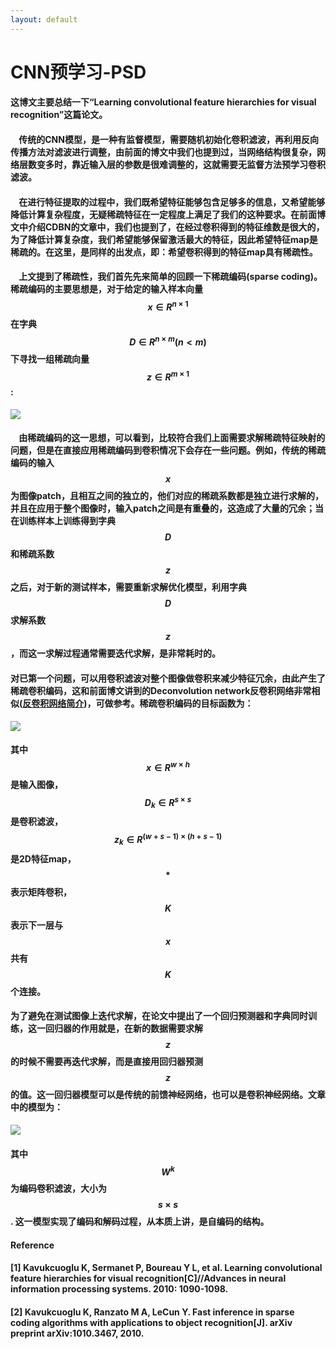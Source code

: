 ```yaml
---
layout: default
---
```

# **CNN预学习-PSD**

#### 这博文主要总结一下“Learning convolutional feature hierarchies for visual recognition”这篇论文。

#### &nbsp;&nbsp;&nbsp;&nbsp;传统的CNN模型，是一种有监督模型，需要随机初始化卷积滤波，再利用反向传播方法对滤波进行调整，由前面的博文中我们也提到过，当网络结构很复杂，网络层数变多时，靠近输入层的参数是很难调整的，这就需要无监督方法预学习卷积滤波。

#### &nbsp;&nbsp;&nbsp;&nbsp;在进行特征提取的过程中，我们既希望特征能够包含足够多的信息，又希望能够降低计算复杂程度，无疑稀疏特征在一定程度上满足了我们的这种要求。在前面博文中介绍CDBN的文章中，我们也提到了，在经过卷积得到的特征维数是很大的，为了降低计算复杂度，我们希望能够保留激活最大的特征，因此希望特征map是稀疏的。在这里，是同样的出发点，即：希望卷积得到的特征map具有稀疏性。

#### &nbsp;&nbsp;&nbsp;&nbsp;上文提到了稀疏性，我们首先先来简单的回顾一下稀疏编码(sparse coding)。稀疏编码的主要思想是，对于给定的输入样本向量$$x\in R^{n\times 1}$$在字典$$D\in R^{n\times m}(n<m)$$下寻找一组稀疏向量$$z\in R^{m\times 1}$$:
![](../images/PSD-1.jpg)

#### &nbsp;&nbsp;&nbsp;&nbsp;由稀疏编码的这一思想，可以看到，比较符合我们上面需要求解稀疏特征映射的问题，但是在直接应用稀疏编码到卷积情况下会存在一些问题。例如，传统的稀疏编码的输入$$x$$为图像patch，且相互之间的独立的，他们对应的稀疏系数都是独立进行求解的，并且在应用于整个图像时，输入patch之间是有重叠的，这造成了大量的冗余；当在训练样本上训练得到字典$$D$$和稀疏系数$$z$$之后，对于新的测试样本，需要重新求解优化模型，利用字典$$D$$求解系数$$z$$，而这一求解过程通常需要迭代求解，是非常耗时的。

#### 对已第一个问题，可以用卷积滤波对整个图像做卷积来减少特征冗余，由此产生了稀疏卷积编码，这和前面博文讲到的Deconvolution network反卷积网络非常相似(<a href= "../DC/index.html">反卷积网络简介</a>)，可做参考。稀疏卷积编码的目标函数为：
![](../images/PSD-2.jpg)

#### 其中$$x\in R^{w\times h}$$是输入图像，$$D_{k}\in R^{s\times s}$$是卷积滤波，$$z_{k}\in R^{(w+s-1)\times (h+s-1)}$$是2D特征map，$$*$$表示矩阵卷积，$$K$$表示下一层与$$x$$共有$$K$$个连接。

#### 为了避免在测试图像上迭代求解，在论文中提出了一个回归预测器和字典同时训练，这一回归器的作用就是，在新的数据需要求解$$z$$的时候不需要再迭代求解，而是直接用回归器预测$$z$$的值。这一回归器模型可以是传统的前馈神经网络，也可以是卷积神经网络。文章中的模型为：
![](../images/PSD-3.jpg)

#### 其中$$W^{k}$$为编码卷积滤波，大小为$$s\times s$$. 这一模型实现了编码和解码过程，从本质上讲，是自编码的结构。

#### **Reference**

#### [1] Kavukcuoglu K, Sermanet P, Boureau Y L, et al. Learning convolutional feature hierarchies for visual recognition[C]//Advances in neural information processing systems. 2010: 1090-1098.

#### [2] Kavukcuoglu K, Ranzato M A, LeCun Y. Fast inference in sparse coding algorithms with applications to object recognition[J]. arXiv preprint arXiv:1010.3467, 2010.


